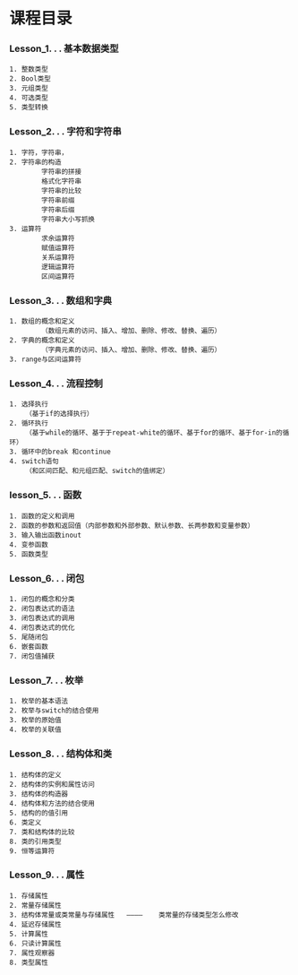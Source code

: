 # 课程目录
### Lesson_1. . . 基本数据类型
	1. 整数类型
	2. Bool类型
	3. 元组类型
	4. 可选类型
	5. 类型转换

	
### Lesson_2. . . 字符和字符串
	1. 字符，字符串，
	2. 字符串的构造
			字符串的拼接
			格式化字符串
			字符串的比较
			字符串前缀
			字符串后缀
			字符串大小写抓换
	3. 运算符
			求余运算符
			赋值运算符
			关系运算符
			逻辑运算符
			区间运算符
			
### Lesson_3. . . 数组和字典
	1. 数组的概念和定义
			（数组元素的访问、插入、增加、删除、修改、替换、遍历）
	2. 字典的概念和定义
			（字典元素的访问、插入、增加、删除、修改、替换、遍历）
	3. range与区间运算符
### Lesson_4. . . 流程控制
	1. 选择执行
		（基于if的选择执行）
	2. 循环执行
		（基于while的循环、基于于repeat-white的循环、基于for的循环、基于for-in的循环）
	3. 循环中的break 和continue
	4. switch语句
		（和区间匹配、和元组匹配、switch的值绑定）
### lesson_5. . . 函数
	1. 函数的定义和调用
	2. 函数的参数和返回值（内部参数和外部参数、默认参数、长两参数和变量参数）
	3. 输入输出函数inout
	4. 变参函数
	5. 函数类型
### Lesson_6. . . 闭包
	1. 闭包的概念和分类
	2. 闭包表达式的语法
	3. 闭包表达式的调用
	4. 闭包表达式的优化
	5. 尾随闭包
	6. 嵌套函数
	7. 闭包值捕获
### Lesson_7. . . 枚举
	1. 枚举的基本语法
	2. 枚举与switch的结合使用
	3. 枚举的原始值
	4. 枚举的关联值
### Lesson_8. . . 结构体和类
	1. 结构体的定义
	2. 结构体的实例和属性访问
	3. 结构体的构造器
	4. 结构体和方法的结合使用
	5. 结构的的值引用
	6. 类定义
	7. 类和结构体的比较
	8. 类的引用类型
	9. 恒等运算符
### Lesson_9. . . 属性
	1. 存储属性
	2. 常量存储属性
	3. 结构体常量或类常量与存储属性	————	类常量的存储类型怎么修改
	4. 延迟存储属性
	5. 计算属性
	6. 只读计算属性
	7. 属性观察器
	8. 类型属性














	